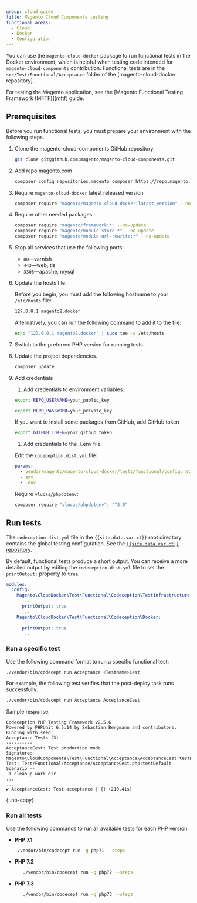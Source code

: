 ```yaml
---
group: cloud-guide
title: Magento Cloud Components testing
functional_areas:
  - Cloud
  - Docker
  - Configuration
---
```


You can use the `magento-cloud-docker` package to run functional tests in the Docker environment, which is helpful when testing code intended for `magento-cloud-components` contribution. Functional tests are in the `src/Test/Functional/Acceptance` folder of the [magento-cloud-docker repository].

For testing the Magento application, see the [Magento Functional Testing Framework (MFTF)][mftf] guide.

## Prerequisites

Before you run functional tests, you must prepare your environment with the following steps.

1. Clone the magento-cloud-components GitHub repository.

   ```bash
   git clone git@github.com:magento/magento-cloud-components.git
   ```
   
1. Add repo.magento.com
    
    ```bash
    composer config repositories.magento composer https://repo.magento.com/
    ```
    
1. Require `magento-cloud-docker` latest released version

    ```bash
    composer require "magento/magento-cloud-docker:latest_version" --no-update
    ```
    
1. Require other needed packages

    ```bash
    composer require "magento/framework:*" --no-update
    composer require "magento/module-store:*" --no-update
    composer require "magento/module-url-rewrite:*" --no-update
    ```

1. Stop all services that use the following ports:

   -  `80`—varnish
   -  `443`—web, tls
   -  `3306`—apache, mysql

1. Update the hosts file.

   Before you begin, you must add the following hostname to your `/etc/hosts` file:

   ```bash
   127.0.0.1 magento2.docker
   ```

   Alternatively, you can run the following command to add it to the file:

   ```bash
   echo "127.0.0.1 magento2.docker" | sudo tee -a /etc/hosts
   ```

1. Switch to the preferred PHP version for running tests.

1. Update the project dependencies.

   ```bash
   composer update
   ```

1. Add credentials

   1. Add credentials to environment variables.

   ```bash
   export REPO_USERNAME=your_public_key
   ```

   ```bash
   export REPO_PASSWORD=your_private_key
   ```
   
   If you want to install some packages from GitHub, add GitHub token
   
   ```bash
   export GITHUB_TOKEN=your_github_token
   ```
   
   1. Add credentials to the ./.env file.
   
   Edit the `codeception.dist.yml` file:
   
   ```yaml
   params:
     - vendor/magento/magento-cloud-docker/tests/functional/configuration.dist.yml
     - env
     - .env
   ```
   
   Require `vlucas/phpdotenv`:
   
   ```bash
   composer require "vlucas/phpdotenv": "^3.0"
   ```

## Run tests

The `codeception.dist.yml` file in the `{{site.data.var.ct}}` root directory contains the global testing configuration. See the [`{{site.data.var.ct}}` repository][codeception].

By default, functional tests produce a short output. You can receive a more detailed output by editing the `codeception.dist.yml` file to set the `printOutput:` property to `true`.

```yaml
modules:
  config:
    Magento\CloudDocker\Test\Functional\Codeception\TestInfrastructure:
      ...
      printOutput: true
      ...
    Magento\CloudDocker\Test\Functional\Codeception\Docker:
      ...
      printOutput: true
      ...
```

### Run a specific test

Use the following command format to run a specific functional test:

```bash
./vendor/bin/codecept run Acceptance <TestName>Cest
```

For example, the following test verifies that the post-deploy task runs successfully.

```bash
./vendor/bin/codecept run Acceptance AcceptanceCest
```

Sample response:

```terminal
Codeception PHP Testing Framework v2.5.6
Powered by PHPUnit 6.5.14 by Sebastian Bergmann and contributors.
Running with seed:
Acceptance Tests (3) -----------------------------------------------------------
AcceptanceCest: Test production mode
Signature: Magento\CloudComponents\Test\Functional\Acceptance\AcceptanceCest:testDefault
Test: Test/Functional/Acceptance/AcceptanceCest.php:testDefault
Scenario --
 I cleanup work dir 
...
...
✔ AcceptanceCest: Test acceptance | {} (210.41s)
```
{:.no-copy}

### Run all tests

Use the following commands to run all available tests for each PHP version.

-  **PHP 7.1**

   ```bash
   ./vendor/bin/codecept run -g php71 --steps
   ```

-  **PHP 7.2**

   ```bash
      ./vendor/bin/codecept run -g php72 --steps
   ```
   
-  **PHP 7.3**

   ```bash
      ./vendor/bin/codecept run -g php73 --steps
   ```

[magento-cloud-components repository]: https://github.com/magento/magento-cloud-components/tree/develop/Test/Functional/Acceptance
[codeception]: https://github.com/magento/magento-cloud-components/blob/develop/codeception.dist.yml
